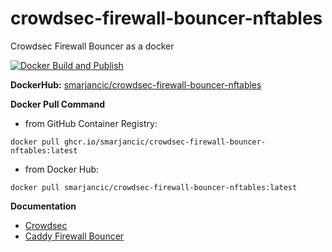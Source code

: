 # crowdsec-firewall-bouncer-nftables

Crowdsec Firewall Bouncer as a docker

[![Docker Build and Publish](https://github.com/smarjancic/crowdsec-firewall-bouncer-nftables/actions/workflows/docker-publish.yml/badge.svg)](https://github.com/smarjancic/crowdsec-firewall-bouncer-nftables/actions/workflows/docker-publish.yml)

**DockerHub:** [smarjancic/crowdsec-firewall-bouncer-nftables](https://hub.docker.com/r/smarjancic/crowdsec-firewall-bouncer-nftables)

**Docker Pull Command**

-   from GitHub Container Registry:

```
docker pull ghcr.io/smarjancic/crowdsec-firewall-bouncer-nftables:latest
```

-   from Docker Hub:

```
docker pull smarjancic/crowdsec-firewall-bouncer-nftables:latest
```

**Documentation**

-   [Crowdsec](https://docs.crowdsec.net/)
-   [Caddy Firewall Bouncer](https://docs.crowdsec.net/u/bouncers/firewall/)
